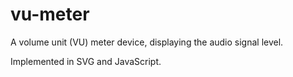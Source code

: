 # vu-meter

A volume unit (VU) meter device, displaying the audio signal level.

Implemented in SVG and JavaScript.
